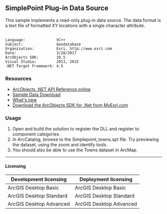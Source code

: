 ## SimplePoint Plug-in Data Source

  <div xmlns="http://www.w3.org/1999/xhtml">This sample implements a read-only plug-in data source. The data format is a text file of formatted XY locations with a single character attribute.</div>
  <div xmlns="http://www.w3.org/1999/xhtml"> </div>  


<!-- TODO: Fill this section below with metadata about this sample-->
```
Language:              VC++
Subject:               Geodatabase
Organization:          Esri, http://www.esri.com
Date:                  3/28/2017
ArcObjects SDK:        10.5
Visual Studio:         2013, 2015
.NET Target Framework: 4.5
```

### Resources

* [ArcObjects .NET API Reference online](http://desktop.arcgis.com/en/arcobjects/latest/net/webframe.htm)  
* [Sample Data Download](../../releases)  
* [What's new](http://desktop.arcgis.com/en/arcobjects/latest/net/webframe.htm#05247c04-bfd9-4e36-ae09-bc6e833c3b14.htm)  
* [Download the ArcObjects SDK for .Net from MyEsri.com](https://my.esri.com/)  

### Usage
1. Open and build the solution to register the DLL and register to component categories.  
1. In ArcCatalog, browse to the Simplepoint_towns.spt file. Try previewing the dataset, using the zoom and identify tools.   
1. You should also be able to use the Towns dataset in ArcMap.  









---------------------------------

#### Licensing  
| Development licensing | Deployment licensing | 
| ------------- | ------------- | 
| ArcGIS Desktop Basic | ArcGIS Desktop Basic |  
| ArcGIS Desktop Standard | ArcGIS Desktop Standard |  
| ArcGIS Desktop Advanced | ArcGIS Desktop Advanced |  


